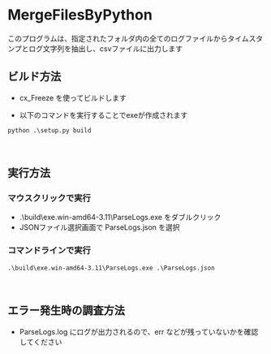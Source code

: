# MergeFilesByPython

このプログラムは、指定されたフォルダ内の全てのログファイルからタイムスタンプとログ文字列を抽出し、csvファイルに出力します



## ビルド方法

* cx_Freeze を使ってビルドします
  
* 以下のコマンドを実行することでexeが作成されます
```
python .\setup.py build
```

<br>

## 実行方法

### マウスクリックで実行

* .\build\exe.win-amd64-3.11\ParseLogs.exe をダブルクリック
* JSONファイル選択画面で ParseLogs.json を選択

### コマンドラインで実行

```
.\build\exe.win-amd64-3.11\ParseLogs.exe .\ParseLogs.json
```

<br>

## エラー発生時の調査方法

* ParseLogs.log にログが出力されるので、err などが残っていないかを確認してください